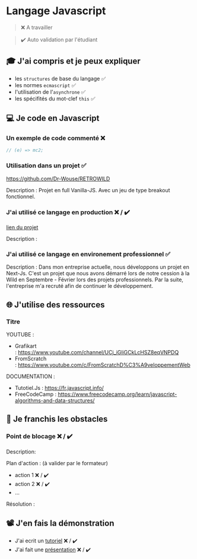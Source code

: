 # Langage Javascript

> ❌ A travailler

> ✔️ Auto validation par l'étudiant

## 🎓 J'ai compris et je peux expliquer

- les `structures` de base du langage ✅
- les normes `ecmascript` ✅
- l'utilisation de l'`asynchrone` ✅
- les spécifités du mot-clef `this` ✅

## 💻 Je code en Javascript

### Un exemple de code commenté ❌

```javascript
// (e) => mc2;
```

### Utilisation dans un projet ✅

https://github.com/Dr-Wouse/RETROWILD

Description : Projet en full Vanilla-JS. Avec un jeu de type breakout fonctionnel.

### J'ai utilisé ce langage en production ❌ / ✔️

[lien du projet](...)

Description :

### J'ai utilisé ce langage en environement professionnel ✅

Description :
Dans mon entreprise actuelle, nous développons un projet en Next-Js. 
C'est un projet que nous avons démarré lors de notre cession à la Wild en Septembre - Février lors des projets professionnels. 
Par la suite, l'entreprise m'a recruté afin de continuer le développement.

## 🌐 J'utilise des ressources

### Titre

YOUTUBE : 
- Grafikart : https://www.youtube.com/channel/UCj_iGliGCkLcHSZ8eqVNPDQ
- FromScratch : https://www.youtube.com/c/FromScratchD%C3%A9veloppementWeb

DOCUMENTATION : 
- Tutotiel.Js : https://fr.javascript.info/
- FreeCodeCamp : https://www.freecodecamp.org/learn/javascript-algorithms-and-data-structures/

## 🚧 Je franchis les obstacles

### Point de blocage ❌ / ✔️

Description:

Plan d'action : (à valider par le formateur)

- action 1 ❌ / ✔️
- action 2 ❌ / ✔️
- ...

Résolution :

## 📽️ J'en fais la démonstration

- J'ai ecrit un [tutoriel](...) ❌ / ✔️
- J'ai fait une [présentation](...) ❌ / ✔️
